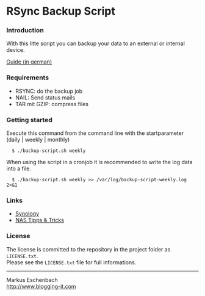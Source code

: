 RSync Backup Script
===================

### Introduction

With this litte script you can backup your data to an external or internal device.

[Guide (in german)](http://www.blogging-it.com/shell-backup-script-mit-rsync-fuer-die-synology-diskstation/hardware/nas.html)

### Requirements

- RSYNC: do the backup job
- NAIL: Send status mails
- TAR mit GZIP: compress files    

### Getting started

Execute this command from the command line with the startparameter (daily | weekly | monthly)

```
  $ ./backup-script.sh weekly
```  

When using the script in a cronjob it is  recommended to write the log data into a file.

```
  $ ./backup-script.sh weekly >> /var/log/backup-script-weekly.log 2>&1
```  


### Links

* [Synology](http://www.synology.com)
* [NAS Tipps & Tricks](http://www.blogging-it.com/hardware/nas)


### License
The license is committed to the repository in the project folder as `LICENSE.txt`.  
Please see the `LICENSE.txt` file for full informations.


----------------------------------

Markus Eschenbach  
http://www.blogging-it.com
